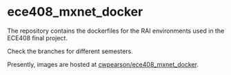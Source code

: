 # ece408_mxnet_docker #

The repository contains the dockerfiles for the RAI environments used in the ECE408 final project.

Check the branches for different semesters.

Presently, images are hosted at [cwpearson/ece408_mxnet_docker](https://hub.docker.com/r/cwpearson/ece408_mxnet_docker).